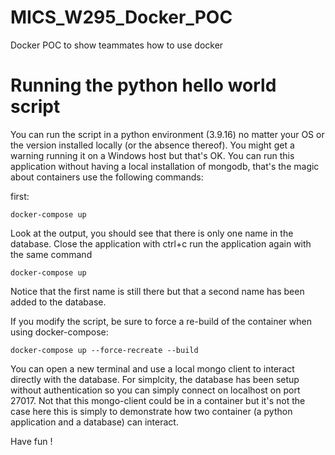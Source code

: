 # MICS_W295_Docker_POC
Docker POC to show teammates how to use docker

# Running the python hello world script
You can run the script in a python environment (3.9.16) no matter your OS or the version installed locally (or the absence thereof). You might get a warning running it on a Windows host but that's OK.
You can run this application without having a local installation of mongodb, that's the magic about containers
use the following commands:

first:

```docker-compose up```

Look at the output, you should see that there is only one name in the database. Close the application with ctrl+c
run the application again with the same command

```docker-compose up```

Notice that the first name is still there but that a second name has been added to the database.

If you modify the script, be sure to force a re-build of the container when using docker-compose:

```docker-compose up --force-recreate --build```

You can open a new terminal and use a local mongo client to interact directly with the database. For simplcity, the database has been setup without authentication so you can simply connect on localhost on port 27017.
Not that this mongo-client could be in a container but it's not the case here this is simply to demonstrate how two container (a python application and a database) can interact.

Have fun !